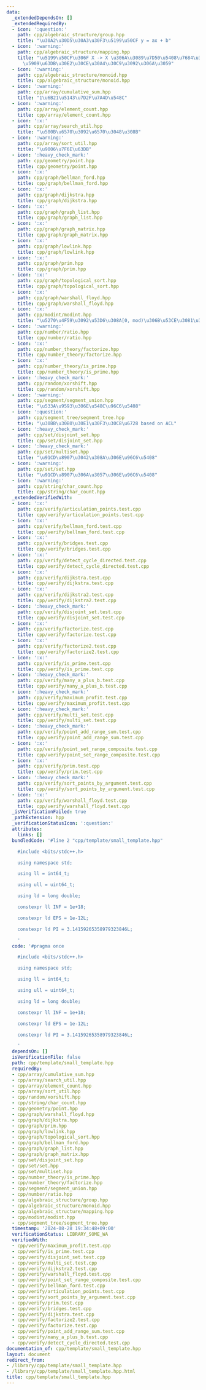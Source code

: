 ```yaml
---
data:
  _extendedDependsOn: []
  _extendedRequiredBy:
  - icon: ':question:'
    path: cpp/algebraic_structure/group.hpp
    title: "\u30A2\u30D5\u30A3\u30F3\u5199\u50CF y = ax + b"
  - icon: ':warning:'
    path: cpp/algebraic_structure/mapping.hpp
    title: "\u5199\u50CF\u306F X -> X \u306A\u3089\u7D50\u5408\u7684\u306A\u306E\u3067\
      \u5909\u63DB\u30E2\u30CE\u30A4\u30C9\u3092\u306A\u3059"
  - icon: ':warning:'
    path: cpp/algebraic_structure/monoid.hpp
    title: cpp/algebraic_structure/monoid.hpp
  - icon: ':warning:'
    path: cpp/array/cumulative_sum.hpp
    title: "1\u6B21\u5143\u7D2F\u7A4D\u548C"
  - icon: ':warning:'
    path: cpp/array/element_count.hpp
    title: cpp/array/element_count.hpp
  - icon: ':x:'
    path: cpp/array/search_util.hpp
    title: "\u500B\u6570\u3092\u6570\u3048\u308B"
  - icon: ':warning:'
    path: cpp/array/sort_util.hpp
    title: "\u9006\u7F6E\u63DB"
  - icon: ':heavy_check_mark:'
    path: cpp/geometry/point.hpp
    title: cpp/geometry/point.hpp
  - icon: ':x:'
    path: cpp/graph/bellman_ford.hpp
    title: cpp/graph/bellman_ford.hpp
  - icon: ':x:'
    path: cpp/graph/dijkstra.hpp
    title: cpp/graph/dijkstra.hpp
  - icon: ':x:'
    path: cpp/graph/graph_list.hpp
    title: cpp/graph/graph_list.hpp
  - icon: ':x:'
    path: cpp/graph/graph_matrix.hpp
    title: cpp/graph/graph_matrix.hpp
  - icon: ':x:'
    path: cpp/graph/lowlink.hpp
    title: cpp/graph/lowlink.hpp
  - icon: ':x:'
    path: cpp/graph/prim.hpp
    title: cpp/graph/prim.hpp
  - icon: ':x:'
    path: cpp/graph/topological_sort.hpp
    title: cpp/graph/topological_sort.hpp
  - icon: ':x:'
    path: cpp/graph/warshall_floyd.hpp
    title: cpp/graph/warshall_floyd.hpp
  - icon: ':x:'
    path: cpp/modint/modint.hpp
    title: "\u5270\u4F59\u3092\u53D6\u308A[0, mod)\u306B\u53CE\u3081\u308Bint"
  - icon: ':warning:'
    path: cpp/number/ratio.hpp
    title: cpp/number/ratio.hpp
  - icon: ':x:'
    path: cpp/number_theory/factorize.hpp
    title: cpp/number_theory/factorize.hpp
  - icon: ':x:'
    path: cpp/number_theory/is_prime.hpp
    title: cpp/number_theory/is_prime.hpp
  - icon: ':heavy_check_mark:'
    path: cpp/random/xorshift.hpp
    title: cpp/random/xorshift.hpp
  - icon: ':warning:'
    path: cpp/segment/segment_union.hpp
    title: "\u533A\u9593\u306E\u548C\u96C6\u5408"
  - icon: ':question:'
    path: cpp/segment_tree/segment_tree.hpp
    title: "\u30BB\u30B0\u30E1\u30F3\u30C8\u6728 based on ACL"
  - icon: ':heavy_check_mark:'
    path: cpp/set/disjoint_set.hpp
    title: cpp/set/disjoint_set.hpp
  - icon: ':heavy_check_mark:'
    path: cpp/set/multiset.hpp
    title: "\u91CD\u8907\u3042\u308A\u306E\u96C6\u5408"
  - icon: ':warning:'
    path: cpp/set/set.hpp
    title: "\u91CD\u8907\u306A\u3057\u306E\u96C6\u5408"
  - icon: ':warning:'
    path: cpp/string/char_count.hpp
    title: cpp/string/char_count.hpp
  _extendedVerifiedWith:
  - icon: ':x:'
    path: cpp/verify/articulation_points.test.cpp
    title: cpp/verify/articulation_points.test.cpp
  - icon: ':x:'
    path: cpp/verify/bellman_ford.test.cpp
    title: cpp/verify/bellman_ford.test.cpp
  - icon: ':x:'
    path: cpp/verify/bridges.test.cpp
    title: cpp/verify/bridges.test.cpp
  - icon: ':x:'
    path: cpp/verify/detect_cycle_directed.test.cpp
    title: cpp/verify/detect_cycle_directed.test.cpp
  - icon: ':x:'
    path: cpp/verify/dijkstra.test.cpp
    title: cpp/verify/dijkstra.test.cpp
  - icon: ':x:'
    path: cpp/verify/dijkstra2.test.cpp
    title: cpp/verify/dijkstra2.test.cpp
  - icon: ':heavy_check_mark:'
    path: cpp/verify/disjoint_set.test.cpp
    title: cpp/verify/disjoint_set.test.cpp
  - icon: ':x:'
    path: cpp/verify/factorize.test.cpp
    title: cpp/verify/factorize.test.cpp
  - icon: ':x:'
    path: cpp/verify/factorize2.test.cpp
    title: cpp/verify/factorize2.test.cpp
  - icon: ':x:'
    path: cpp/verify/is_prime.test.cpp
    title: cpp/verify/is_prime.test.cpp
  - icon: ':heavy_check_mark:'
    path: cpp/verify/many_a_plus_b.test.cpp
    title: cpp/verify/many_a_plus_b.test.cpp
  - icon: ':heavy_check_mark:'
    path: cpp/verify/maximum_profit.test.cpp
    title: cpp/verify/maximum_profit.test.cpp
  - icon: ':heavy_check_mark:'
    path: cpp/verify/multi_set.test.cpp
    title: cpp/verify/multi_set.test.cpp
  - icon: ':heavy_check_mark:'
    path: cpp/verify/point_add_range_sum.test.cpp
    title: cpp/verify/point_add_range_sum.test.cpp
  - icon: ':x:'
    path: cpp/verify/point_set_range_composite.test.cpp
    title: cpp/verify/point_set_range_composite.test.cpp
  - icon: ':x:'
    path: cpp/verify/prim.test.cpp
    title: cpp/verify/prim.test.cpp
  - icon: ':heavy_check_mark:'
    path: cpp/verify/sort_points_by_argument.test.cpp
    title: cpp/verify/sort_points_by_argument.test.cpp
  - icon: ':x:'
    path: cpp/verify/warshall_floyd.test.cpp
    title: cpp/verify/warshall_floyd.test.cpp
  _isVerificationFailed: true
  _pathExtension: hpp
  _verificationStatusIcon: ':question:'
  attributes:
    links: []
  bundledCode: '#line 2 "cpp/template/small_template.hpp"

    #include <bits/stdc++.h>

    using namespace std;

    using ll = int64_t;

    using ull = uint64_t;

    using ld = long double;

    constexpr ll INF = 1e+18;

    constexpr ld EPS = 1e-12L;

    constexpr ld PI = 3.14159265358979323846L;

    '
  code: '#pragma once

    #include <bits/stdc++.h>

    using namespace std;

    using ll = int64_t;

    using ull = uint64_t;

    using ld = long double;

    constexpr ll INF = 1e+18;

    constexpr ld EPS = 1e-12L;

    constexpr ld PI = 3.14159265358979323846L;

    '
  dependsOn: []
  isVerificationFile: false
  path: cpp/template/small_template.hpp
  requiredBy:
  - cpp/array/cumulative_sum.hpp
  - cpp/array/search_util.hpp
  - cpp/array/element_count.hpp
  - cpp/array/sort_util.hpp
  - cpp/random/xorshift.hpp
  - cpp/string/char_count.hpp
  - cpp/geometry/point.hpp
  - cpp/graph/warshall_floyd.hpp
  - cpp/graph/dijkstra.hpp
  - cpp/graph/prim.hpp
  - cpp/graph/lowlink.hpp
  - cpp/graph/topological_sort.hpp
  - cpp/graph/bellman_ford.hpp
  - cpp/graph/graph_list.hpp
  - cpp/graph/graph_matrix.hpp
  - cpp/set/disjoint_set.hpp
  - cpp/set/set.hpp
  - cpp/set/multiset.hpp
  - cpp/number_theory/is_prime.hpp
  - cpp/number_theory/factorize.hpp
  - cpp/segment/segment_union.hpp
  - cpp/number/ratio.hpp
  - cpp/algebraic_structure/group.hpp
  - cpp/algebraic_structure/monoid.hpp
  - cpp/algebraic_structure/mapping.hpp
  - cpp/modint/modint.hpp
  - cpp/segment_tree/segment_tree.hpp
  timestamp: '2024-08-28 19:34:48+09:00'
  verificationStatus: LIBRARY_SOME_WA
  verifiedWith:
  - cpp/verify/maximum_profit.test.cpp
  - cpp/verify/is_prime.test.cpp
  - cpp/verify/disjoint_set.test.cpp
  - cpp/verify/multi_set.test.cpp
  - cpp/verify/dijkstra2.test.cpp
  - cpp/verify/warshall_floyd.test.cpp
  - cpp/verify/point_set_range_composite.test.cpp
  - cpp/verify/bellman_ford.test.cpp
  - cpp/verify/articulation_points.test.cpp
  - cpp/verify/sort_points_by_argument.test.cpp
  - cpp/verify/prim.test.cpp
  - cpp/verify/bridges.test.cpp
  - cpp/verify/dijkstra.test.cpp
  - cpp/verify/factorize2.test.cpp
  - cpp/verify/factorize.test.cpp
  - cpp/verify/point_add_range_sum.test.cpp
  - cpp/verify/many_a_plus_b.test.cpp
  - cpp/verify/detect_cycle_directed.test.cpp
documentation_of: cpp/template/small_template.hpp
layout: document
redirect_from:
- /library/cpp/template/small_template.hpp
- /library/cpp/template/small_template.hpp.html
title: cpp/template/small_template.hpp
---
```

